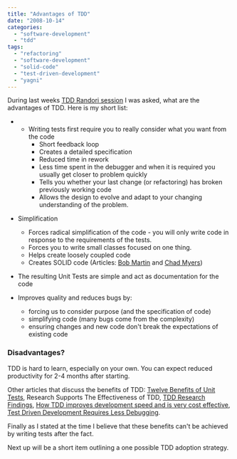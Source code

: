 ```yaml
---
title: "Advantages of TDD"
date: "2008-10-14"
categories: 
  - "software-development"
  - "tdd"
tags: 
  - "refactoring"
  - "software-development"
  - "solid-code"
  - "test-driven-development"
  - "yagni"
---
```


During last weeks [TDD Randori session](/blog/tdd-randori-session.html) I was asked, what are the advantages of TDD. Here is my short list:

- - Writing tests first require you to really consider what you want from the code
    - Short feedback loop
    - Creates a detailed specification
    - Reduced time in rework
    - Less time spent in the debugger and when it is required you usually get closer to problem quickly
    - Tells you whether your last change (or refactoring) has broken previously working code
    - Allows the design to evolve and adapt to your changing understanding of the problem.

- Simplification
    - Forces radical simplification of the code - you will only write code in response to the requirements of the tests.
    - Forces you to write small classes focused on one thing.
    - Helps create loosely coupled code
    - Creates SOLID code (Articles: [Bob Martin](https://butunclebob.com/ArticleS.UncleBob.PrinciplesOfOod) and [Chad Myers](https://lostechies.com/chadmyers/2008/03/08/pablo-s-topic-of-the-month-march-solid-principles/))
- The resulting Unit Tests are simple and act as documentation for the code
- Improves quality and reduces bugs by:
    - forcing us to consider purpose (and the specification of code)
    - simplifying code (many bugs come from the complexity)
    - ensuring changes and new code don't break the expectations of existing code

### Disadvantages?

TDD is hard to learn, especially on your own. You can expect reduced productivity for 2-4 months after starting.

Other articles that discuss the benefits of TDD: [Twelve Benefits of Unit Tests](http://sd.jtimothyking.com/2006/07/11/twelve-benefits-of-writing-unit-tests-first/), Research Supports The Effectiveness of TDD, [TDD Research Findings](https://weblogs.asp.net/mhawley/114005), [How TDD improves development speed and is very cost effective](https://danbunea.blogspot.com/2005/09/how-tdd-improves-development-speed-and.html), [Test Driven Development Requires Less Debugging](https://www.thekua.com/atwork/2007/10/test-driven-development-requires-less-debugging/).

Finally as I stated at the time I believe that these benefits can't be achieved by writing tests after the fact.

Next up will be a short item outlining a one possible TDD adoption strategy.
